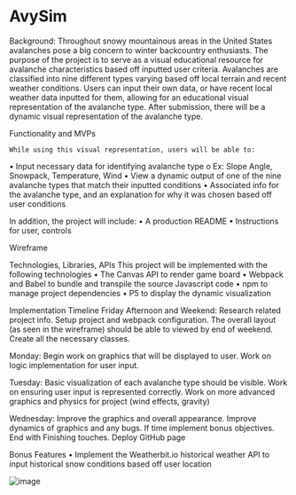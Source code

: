 # AvySim




Background:
	Throughout snowy mountainous areas in the United States avalanches pose a big concern to winter backcountry enthusiasts. The purpose of the project is to serve as a visual educational resource for avalanche characteristics based off inputted user criteria. Avalanches are classified into nine different types varying based off local terrain and recent weather conditions. Users can input their own data, or have recent local weather data inputted for them, allowing for an educational visual representation of the avalanche type. After submission, there will be a dynamic visual representation of the avalanche type.


Functionality and MVPs
	
	While using this visual representation, users will be able to: 
•	Input necessary data for identifying avalanche type
o	Ex: Slope Angle, Snowpack, Temperature, Wind
•	View a dynamic output of one of the nine avalanche types that match their inputted conditions
•	Associated info for the avalanche type, and an explanation for why it was chosen based off user conditions

In addition, the project will include:
•	A production README
•	Instructions for user, controls

Wireframe



Technologies, Libraries, APIs
This project will be implemented with the following technologies
•	The Canvas API to render game board
•	Webpack and Babel to bundle and transpile the source Javascript code
•	npm to manage project dependencies
•	P5 to display the dynamic visualization


Implementation Timeline
Friday Afternoon and Weekend: Research related project info. Setup project and webpack configuration. The overall layout (as seen in the wireframe) should be able to viewed by end of weekend. Create all the necessary classes.

Monday: Begin work on graphics that will be displayed to user. Work on logic implementation for user input.

Tuesday: Basic visualization of each avalanche type should be visible. Work on ensuring user input is represented correctly. Work on more advanced graphics and physics for project (wind effects, gravity)

Wednesday: Improve the graphics and overall appearance. Improve dynamics of graphics and any bugs. If time implement bonus objectives. End with Finishing touches. Deploy GitHub page


Bonus Features
•	Implement the Weatherbit.io historical weather API to input historical snow conditions based off user location

![image](https://user-images.githubusercontent.com/80602202/129300796-62469ac5-c5b9-49a6-9f81-d8d49cdef87a.png)
